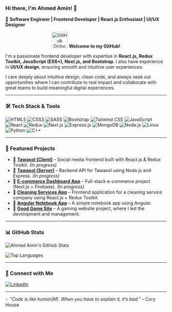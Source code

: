 ### Hi there, I'm Ahmed Amin! 👋

🚀 **Software Engineer | Frontend Developer | React.js Enthusiast | UI/UX Designer**

<p align="center">
  <img src="https://media.giphy.com/media/JWuBH9rCO2uZuHBFpm/giphy.gif" width="50" height="50" alt="GitHub Octocat waving">
  <strong>Welcome to my GitHub!</strong>
</p>

I'm a passionate frontend developer with expertise in **React.js, Redux Toolkit, JavaScript (ES6+), Next.js, and Bootstrap**. I also have experience in **UI/UX design**, ensuring smooth and intuitive user experiences.

I care deeply about intuitive design, clean code, and always seek out opportunities where I can contribute to real impact and collaborate with great teams to build meaningful digital experiences.

---

### 🛠️ Tech Stack & Tools

![HTML5](https://img.shields.io/badge/HTML5-E34F26?style=for-the-badge&logo=html5&logoColor=white)
![CSS3](https://img.shields.io/badge/CSS3-1572B6?style=for-the-badge&logo=css3&logoColor=white)
![SASS](https://img.shields.io/badge/SASS-CC6699?style=for-the-badge&logo=sass&logoColor=white)
![Bootstrap](https://img.shields.io/badge/Bootstrap-563D7C?style=for-the-badge&logo=bootstrap&logoColor=white)
![Tailwind CSS](https://img.shields.io/badge/Tailwind%20CSS-06B6D4?style=for-the-badge&logo=tailwindcss&logoColor=white)
![JavaScript](https://img.shields.io/badge/JavaScript-F7DF1E?style=for-the-badge&logo=javascript&logoColor=black)
![React](https://img.shields.io/badge/React-20232A?style=for-the-badge&logo=react&logoColor=61DAFB)
![Redux](https://img.shields.io/badge/Redux-764ABC?style=for-the-badge&logo=redux&logoColor=white)
![Next.js](https://img.shields.io/badge/Next.js-000000?style=for-the-badge&logo=nextdotjs&logoColor=white)
![Express.js](https://img.shields.io/badge/Express.js-000000?style=for-the-badge&logo=express&logoColor=white)
![MongoDB](https://img.shields.io/badge/MongoDB-47A248?style=for-the-badge&logo=mongodb&logoColor=white)
![Node.js](https://img.shields.io/badge/Node.js-339933?style=for-the-badge&logo=nodedotjs&logoColor=white)
![Linux](https://img.shields.io/badge/Linux-FCC624?style=for-the-badge&logo=linux&logoColor=black)
![Python](https://img.shields.io/badge/Python-3776AB?style=for-the-badge&logo=python&logoColor=white)
![C++](https://img.shields.io/badge/C%2B%2B-00599C?style=for-the-badge&logo=c%2B%2B&logoColor=white)

---

### 📌 Featured Projects

- 🔹 **[Tawasol (Client)](https://github.com/A-Amiin/Tawasol-Client)** – Social media frontend built with React.js & Redux Toolkit. *(In progress)*  
- 🔹 **[Tawasol (Server)](https://github.com/A-Amiin/Tawasol-Server)** – Backend API for Tawasol using Node.js and Express. *(In progress)*  
- 🔹 **[E-commerce Dashboard App](https://github.com/A-Amiin/ecommerce-dashboard-app)** – Full-stack e-commerce project (Next.js + Firebase). *(In progress)*  
- 🔹 **[Cleaning Services App](https://github.com/A-Amiin/cleaning-services-redux-app)** – Frontend application for a cleaning service company using React.js + Redux Toolkit.  
- 🔹 **[Angular Notebook App](https://github.com/A-Amiin/Angular-App)** – A simple notebook app using Angular.  
- 🔹 **[Good Game Site](https://github.com/A-Amiin/Final-Project-of-DEPI-Good-Game-Site-)** – A gaming website project, where I led the development and management.  

---

### 📊 GitHub Stats

![Ahmed Amin's GitHub Stats](https://github-readme-stats.vercel.app/api?username=A-Amiin&show_icons=true&theme=radical)

![Top Languages](https://github-readme-stats.vercel.app/api/top-langs/?username=A-Amiin&layout=compact&theme=radical)

---

### 🔗 Connect with Me

[![LinkedIn](https://img.shields.io/badge/LinkedIn-0A66C2?style=for-the-badge&logo=linkedin&logoColor=white)](https://www.linkedin.com/in/ahmed-amin-a15981248/)  


---

💡 *"Code is like humor(M). When you have to explain it, it’s bad."* – Cory House
